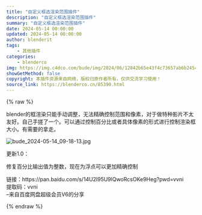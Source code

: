 ```yaml
---
title: "自定义框选渲染范围插件"
description: "自定义框选渲染范围插件"
summary: "自定义框选渲染范围插件"
date: 2024-05-14 00:00:00
updated: 2024-05-14 00:00:00
author: blenderit
tags: 
    - 其他插件
categories:
    - blenderco
img: https://img.c4dco.com/bude/img/2024/06/12842b65e43f4c73657ab6b24546d656.png
showGetMethod: false
copyright: 本插件资源来自网络，版权归原作者所有，仅供交流学习使用！
source_link: https://blenderco.cn/85390.html
---
```


{% raw %}
<p>blender的框渲染只能手动调整，无法精确控制范围和像素，对于做特种影片不太友好。自己手搓了一个。可以通过控制百分比或者具体像素的形式进行控制渲染框大小。有需要的拿走。</p><p><img src="https://img.alicdn.com/imgextra/i1/1856665554/O1CN01qKT7WL1qtmhorncB5_!!1856665554.jpg" alt="bude_2024-05-14_09-18-13.jpg"></p><p>更新1.0：</p><p>修复百分比输出值为整数，现在为浮点可以更加精确控制</p><p>链接：https://pan.baidu.com/s/14U2l95U9lQwoRcsOKe9Heg?pwd=vvni<br>
提取码：vvni<br>
–来自百度网盘超级会员V6的分享</p>
<div style="display: none">blenderco</div>
{% endraw %}